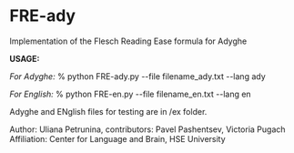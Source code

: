 # FRE-ady
Implementation of the Flesch Reading Ease formula for Adyghe

**USAGE:**

_For Adyghe:_
% python FRE-ady.py --file filename_ady.txt --lang ady  

_For English:_
% python FRE-en.py --file filename_en.txt --lang en

Adyghe and ENglish files for testing are in /ex folder.

Author: Uliana Petrunina, contributors: Pavel Pashentsev, Victoria Pugach
Affiliation: Center for Language and Brain, HSE University

